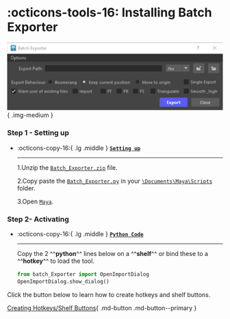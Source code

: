 # :octicons-tools-16: Installing Batch Exporter 

![Baking Manager](images/Batch_Exporter_Window.jpg){ .img-medium } 

### Step 1 - Setting up
<div class="grid cards" markdown>

-   :octicons-copy-16:{ .lg .middle } __[`Setting up`](#)__

    ---

    1.Unzip the [`Batch_Exporter.zip`](#) file.
    
    2.Copy paste the [`Batch_Exporter.py`](#) in your [`\Documents\Maya\Scripts`](#) folder.
    
    3.Open [`Maya`](#). 

    <!-- [:octicons-arrow-right-24: Getting started](#) -->
    


</div>



### Step 2- Activating

<div class="grid cards" markdown>

-   :octicons-copy-16:{ .lg .middle } __[`Python Code`](#)__

    ---

    Copy the 2 ^^**python**^^  lines below on a ^^**shelf**^^  or bind these to a ^^**hotkey**^^  to load the tool.

    ``` py linenums="1"
    from batch_Exporter import OpenImportDialog
    OpenImportDialog.show_dialog()
    ```


</div>


Click the button below to learn how to create hotkeys and shelf buttons.

[Creating Hotkeys/Shelf Buttons](/Maya-Modelling-Tools/Create%20Hotkeys%20Shelf%20Buttons/){ .md-button .md-button--primary }
